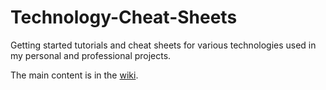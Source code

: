 Technology-Cheat-Sheets
=======================

Getting started tutorials and cheat sheets for various technologies used in my personal and professional projects.

The main content is in the [wiki](https://github.com/szarnyasg/Technology-Cheat-Sheets/wiki).
